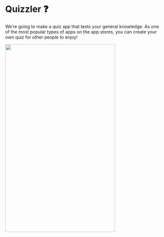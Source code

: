 

# Quizzler ❓


We’re going to make a quiz app that tests your general knowledge. As one of the most popular types of apps on the app stores, you can create your own quiz for other people to enjoy!

<img src="https://github.com/mahmoud-araby/quizzler/blob/master/GIF-200506_142953.gif" height="600" width="350">
